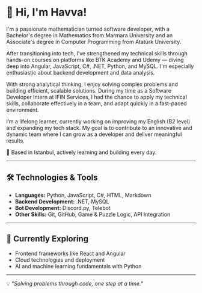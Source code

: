 # 👋 Hi, I'm Havva!

I'm a passionate mathematician turned software developer, with a Bachelor's degree in Mathematics from Marmara University and an Associate's degree in Computer Programming from Atatürk University.

After transitioning into tech, I’ve strengthened my technical skills through hands-on courses on platforms like BTK Academy and Udemy — diving deep into Angular, JavaScript, C#, .NET, Python, and MySQL. I'm especially enthusiastic about backend development and data analysis.

With strong analytical thinking, I enjoy solving complex problems and building efficient, scalable solutions. During my time as a Software Developer Intern at IFIN Services, I had the chance to apply my technical skills, collaborate effectively in a team, and adapt quickly in a fast-paced environment.

I’m a lifelong learner, currently working on improving my English (B2 level) and expanding my tech stack. My goal is to contribute to an innovative and dynamic team where I can grow as a developer and deliver meaningful results.

📍 Based in Istanbul, actively learning and building every day.

---

## 🛠️ Technologies & Tools

- **Languages:** Python, JavaScript, C#, HTML, Markdown  
- **Backend Development:** .NET, MySQL  
- **Bot Development:** Discord.py, Telebot  
- **Other Skills:** Git, GitHub, Game & Puzzle Logic, API Integration

---

## 📌 Currently Exploring
- Frontend frameworks like React and Angular  
- Cloud technologies and deployment  
- AI and machine learning fundamentals with Python

---

💡 _"Solving problems through code, one step at a time."_
